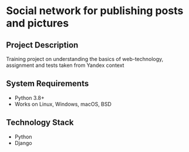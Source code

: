 Social network for publishing posts and pictures
=====

Project Description
----------
Training project on understanding the basics of web-technology, assignment and tests taken from Yandex context


System Requirements
----------
* Python 3.8+
* Works on Linux, Windows, macOS, BSD

Technology Stack
----------
* Python 
* Django 
